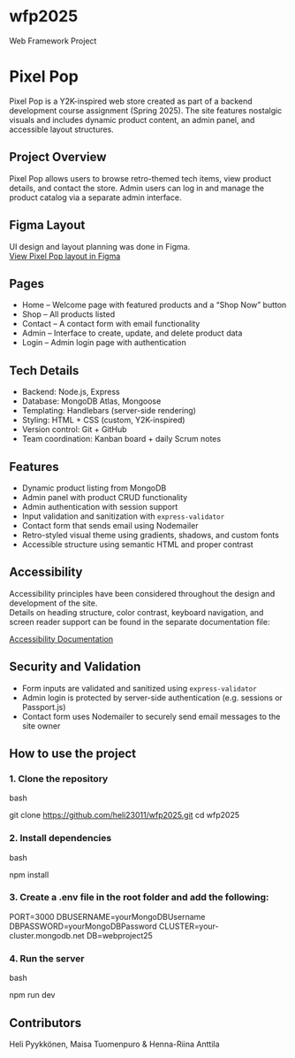 # wfp2025
Web Framework Project

# Pixel Pop

Pixel Pop is a Y2K-inspired web store created as part of a backend development course assignment (Spring 2025). The site features nostalgic visuals and includes dynamic product content, an admin panel, and accessible layout structures.

## Project Overview

Pixel Pop allows users to browse retro-themed tech items, view product details, and contact the store. Admin users can log in and manage the product catalog via a separate admin interface.

## Figma Layout

UI design and layout planning was done in Figma.  
[View Pixel Pop layout in Figma](https://www.figma.com/design/69GRyqOIXY44lL3cc8al9n/B%C3%A4ckenderit?node-id=0-1)

## Pages

- Home – Welcome page with featured products and a “Shop Now” button
- Shop – All products listed
- Contact – A contact form with email functionality
- Admin – Interface to create, update, and delete product data
- Login – Admin login page with authentication

## Tech Details

- Backend: Node.js, Express
- Database: MongoDB Atlas, Mongoose
- Templating: Handlebars (server-side rendering)
- Styling: HTML + CSS (custom, Y2K-inspired)
- Version control: Git + GitHub
- Team coordination: Kanban board + daily Scrum notes

## Features

- Dynamic product listing from MongoDB
- Admin panel with product CRUD functionality
- Admin authentication with session support
- Input validation and sanitization with `express-validator`
- Contact form that sends email using Nodemailer
- Retro-styled visual theme using gradients, shadows, and custom fonts
- Accessible structure using semantic HTML and proper contrast

## Accessibility

Accessibility principles have been considered throughout the design and development of the site.  
Details on heading structure, color contrast, keyboard navigation, and screen reader support can be found in the separate documentation file:

[Accessibility Documentation](./accessibility.md)


## Security and Validation

- Form inputs are validated and sanitized using `express-validator`
- Admin login is protected by server-side authentication (e.g. sessions or Passport.js)
- Contact form uses Nodemailer to securely send email messages to the site owner

## How to use the project


### 1. Clone the repository

bash

git clone https://github.com/heli23011/wfp2025.git
cd wfp2025

### 2. Install dependencies

bash

npm install

### 3. Create a .env file in the root folder and add the following:

PORT=3000
DBUSERNAME=yourMongoDBUsername
DBPASSWORD=yourMongoDBPassword
CLUSTER=your-cluster.mongodb.net
DB=webproject25

### 4. Run the server

bash

npm run dev

## Contributors

Heli Pyykkönen,
Maisa Tuomenpuro &
Henna-Riina Anttila 